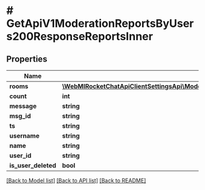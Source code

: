 # # GetApiV1ModerationReportsByUsers200ResponseReportsInner

## Properties

Name | Type | Description | Notes
------------ | ------------- | ------------- | -------------
**rooms** | [**\WebMIRocketChatApiClientSettingsApi\Model\GetApiV1ModerationReportsByUsers200ResponseReportsInnerRoomsInner[]**](GetApiV1ModerationReportsByUsers200ResponseReportsInnerRoomsInner.md) |  | [optional]
**count** | **int** |  | [optional]
**message** | **string** |  | [optional]
**msg_id** | **string** |  | [optional]
**ts** | **string** |  | [optional]
**username** | **string** |  | [optional]
**name** | **string** |  | [optional]
**user_id** | **string** |  | [optional]
**is_user_deleted** | **bool** |  | [optional]

[[Back to Model list]](../../README.md#models) [[Back to API list]](../../README.md#endpoints) [[Back to README]](../../README.md)
